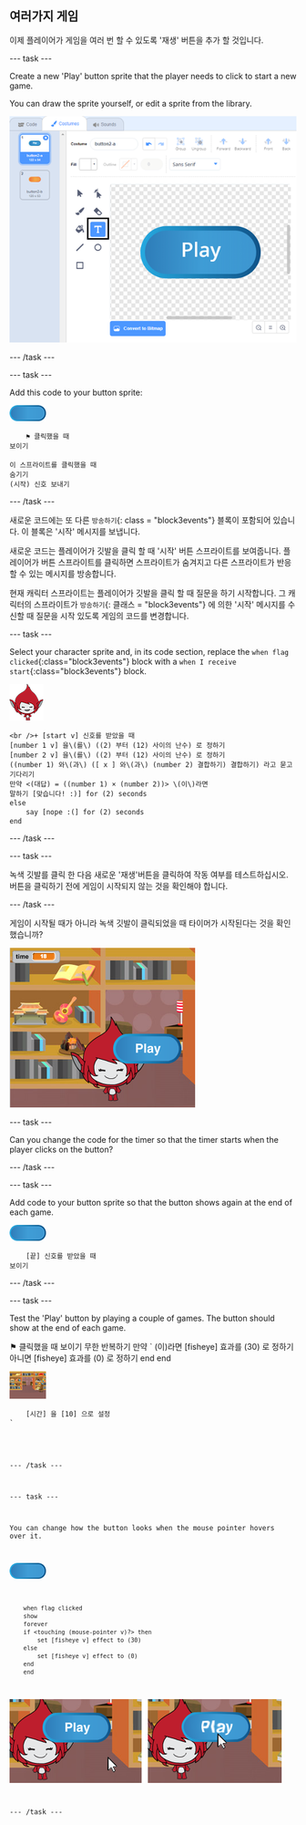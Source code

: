 ## 여러가지 게임

이제 플레이어가 게임을 여러 번 할 수 있도록 '재생' 버튼을 추가 할 것입니다.

\--- task \---

Create a new 'Play' button sprite that the player needs to click to start a new game.

You can draw the sprite yourself, or edit a sprite from the library.

![Picture of the play button](images/brain-play.png)

\--- /task \---

\--- task \---

Add this code to your button sprite:

![Button sprite](images/button-sprite.png)

```blocks3
    ⚑ 클릭했을 때
보이기

이 스프라이트를 클릭했을 때
숨기기
(시작) 신호 보내기
```

\--- /task \---

새로운 코드에는 또 다른 `방송하기`{: class = "block3events"} 블록이 포함되어 있습니다. 이 블록은 '시작' 메시지를 보냅니다.

새로운 코드는 플레이어가 깃발을 클릭 할 때 '시작' 버튼 스프라이트를 보여줍니다. 플레이어가 버튼 스프라이트를 클릭하면 스프라이트가 숨겨지고 다른 스프라이트가 반응 할 수 있는 메시지를 방송합니다.

현재 캐릭터 스프라이트는 플레이어가 깃발을 클릭 할 때 질문을 하기 시작합니다. 그 캐릭터의 스프라이트가 `방송하기`{: 클래스 = "block3events"} 에 의한 '시작' 메시지를 수신할 때 질문을 시작 있도록 게임의 코드를 변경합니다.

\--- task \---

Select your character sprite and, in its code section, replace the `when flag clicked`{:class="block3events"} block with a `when I receive start`{:class="block3events"} block.

![Character sprite](images/giga-sprite.png)

```blocks3
<br />+ [start v] 신호를 받았을 때
[number 1 v] 을\(를\) ((2) 부터 (12) 사이의 난수) 로 정하기
[number 2 v] 을\(를\) ((2) 부터 (12) 사이의 난수) 로 정하기
((number 1) 와\(과\) ([ x ] 와\(과\) (number 2) 결합하기) 결합하기) 라고 묻고 기다리기
만약 <(대답) = ((number 1) × (number 2))> \(이\)라면 
말하기 [맞습니다! :)] for (2) seconds
else
    say [nope :(] for (2) seconds
end
```

\--- /task \---

\--- task \---

녹색 깃발를 클릭 한 다음 새로운 '재생'버튼을 클릭하여 작동 여부를 테스트하십시오. 버튼을 클릭하기 전에 게임이 시작되지 않는 것을 확인해야 합니다.

\--- /task \---

게임이 시작될 때가 아니라 녹색 깃발이 클릭되었을 때 타이머가 시작된다는 것을 확인했습니까?

![Timer has started](images/brain-timer-bug.png)

\--- task \---

Can you change the code for the timer so that the timer starts when the player clicks on the button?

\--- /task \---

\--- task \---

Add code to your button sprite so that the button shows again at the end of each game.

![Button sprite](images/button-sprite.png)

```blocks3
    [끝] 신호를 받았을 때
보이기
```

\--- /task \---

\--- task \---

Test the 'Play' button by playing a couple of games. The button should show at the end of each game.

⚑ 클릭했을 때 보이기 무한 반복하기 만약 ` \(이\)라면 
    [fisheye] 효과를 (30) 로 정하기
  아니면 
    [fisheye] 효과를 (0) 로 정하기
  end
end</p>

<p><img src="images/stage-sprite.png" alt="Stage" /></p>

<pre><code class="blocks3">    [시간] 을 [10] 으로 설정
`</pre> 

\--- /task \---

\--- task \---

You can change how the button looks when the mouse pointer hovers over it.

![버튼](images/button-sprite.png)

```blocks3
    when flag clicked
    show
    forever
    if <touching (mouse-pointer v)?> then
        set [fisheye v] effect to (30)
    else
        set [fisheye v] effect to (0)
    end
    end
```

![스크린샷](images/brain-fisheye.png)

\--- /task \---